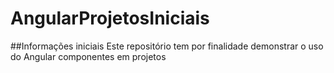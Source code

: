 # AngularProjetosIniciais

##Informações iniciais
Este repositório tem por finalidade demonstrar o uso do Angular componentes em projetos

